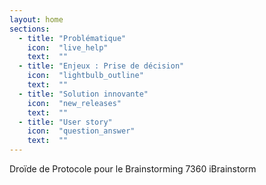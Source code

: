 ```yaml
---
layout: home
sections:
  - title: "Problématique"
    icon:  "live_help"
    text:  ""
  - title: "Enjeux : Prise de décision"
    icon:  "lightbulb_outline"
    text:  ""
  - title: "Solution innovante"
    icon:  "new_releases"
    text:  ""
  - title: "User story"
    icon:  "question_answer"
    text:  ""
---
```


Droïde de Protocole pour le Brainstorming 7360 iBrainstorm